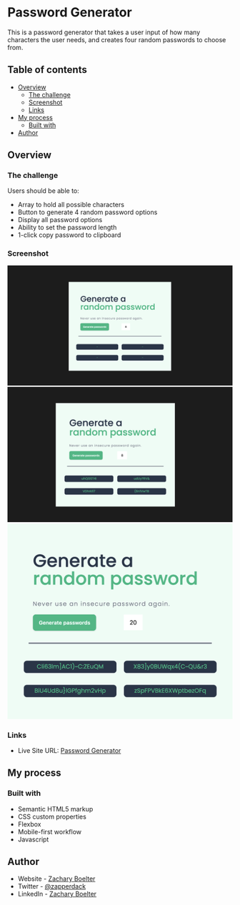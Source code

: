 # Password Generator

This is a password generator that takes a user input of how many characters the user needs, and creates four random passwords to choose from. 

## Table of contents

- [Overview](#overview)
  - [The challenge](#the-challenge)
  - [Screenshot](#screenshot)
  - [Links](#links)
- [My process](#my-process)
  - [Built with](#built-with)
- [Author](#author)


## Overview

### The challenge

Users should be able to:

- Array to hold all possible characters
- Button to generate 4 random password options
- Display all password options
- Ability to set the password length
- 1-click copy password to clipboard

### Screenshot

![](./images/Screen%20Shot%202022-03-14%20at%201.42.51%20PM.png)
![](./images/Screen%20Shot%202022-03-14%20at%201.43.04%20PM.png)
![](./images/Screen%20Shot%202022-03-14%20at%201.43.37%20PM.png)



### Links

- Live Site URL: [Password Generator](https://zacharyboelter.github.io/password-generator/)

## My process

### Built with

- Semantic HTML5 markup
- CSS custom properties
- Flexbox
- Mobile-first workflow
- Javascript

## Author

- Website - [Zachary Boelter](https://www.your-site.com)
- Twitter - [@zapperdack](https://www.twitter.com/zapperdack)
- LinkedIn - [Zachary Boelter](https://www.linkedin.com/in/zachary-boelter/)